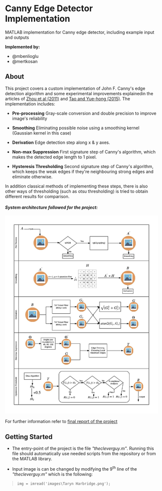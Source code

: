 # Canny Edge Detector Implementation

MATLAB implementation for Canny edge detector, including example input and outputs

**Implemented by:**

* @mbenlioglu
* @mertkosan

## About

This project covers a custom implementation of John F. Canny's edge detection algorithm and some experimental improvements
explainedin the articles of [Zhou et al (2011)](/docs/articles/An_Improved_Canny_Algorithm_for_Edge_Detection.pdf) and
[Tao and Yue-hong (2015)](/docs/articles/Improvement_and_Implementation_for_Canny_Edge_Detection.pdf). The implementation includes:

* **Pre-processing**
    Gray-scale conversion and double precision to improve image's reliability
    
* **Smoothing**
    Eliminating possible noise using a smoothing kernel (Gaussian kernel in this case)

* **Derivation**
    Edge detection step along x & y axes.

* **Non-max Suppression**
    First signature step of Canny's algorithm, which makes the detected edge length to 1 pixel.

* **Hysteresis Thresholding**
	Second signature step of Canny's algorithm, which keeps the weak edges if they're neighbouring strong edges and eliminate
	otherwise.

In addition classical methods of implementing these steps, there is also other ways of thresholding (such as otsu thresholding)
is tried to obtain different results for comparison.

#### _System architecture followed for the project:_
![System Architecture Img](/docs/img/SysArch.png)

For further information refer to [final report of the project](/docs/report/FinalReport.pdf)

## Getting Started

* The entry-point of the project is the file _"thecleverguy.m"_. Running this file should automatically use needed scripts from
the repository or from the MATLAB library.
 
* Input image is can be changed by modifying the 9<sup>th</sup> line of the _"thecleverguy.m"_ which is the following:
 > ```matlabsession
 > img = imread('images\Taryn Harbridge.png');
 > ```
